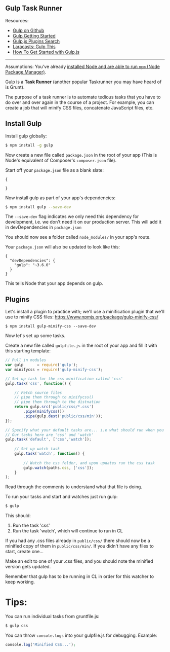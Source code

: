 ## Gulp Task Runner
Resources:

* [Gulp on Github](https://github.com/gulpjs/gulp)
* [Gulp Getting Started](https://github.com/gulpjs/gulp/blob/master/docs/getting-started.md#getting-started)
* [Gulp.js Plugins Search](http://gulpjs.com/plugins/)
* [Laracasts: Gulp This](https://laracasts.com/lessons/gulp-this)
* [How To Get Started with Gulp.js](https://www.digitalocean.com/community/tutorials/how-to-get-started-with-gulp-js-on-your-vps)

---

Assumptions: You've already [installed Node and are able to run `npm` (Node Package Manager)](https://github.com/susanBuck/notes/blob/master/05_Laravel/Node.md).

Gulp is a **Task Runner** (another popular Taskrunner you may have heard of is Grunt).

The purpose of a task runner is to automate tedious tasks that you have to do over and over again in the course of a project. For example, you can create a job that will minify CSS files, concatenate JavaScript files, etc.


## Install Gulp

Install gulp globally:

```bash
$ npm install -g gulp
```

Now create a new file called `package.json` in the root of your app (This is Node's equivalent of Composer's `composer.json` file). 

Start off your `package.json` file as a blank slate:

```
{
	
}
```

Now install gulp as part of your app's dependencies:

```bash
$ npm install gulp --save-dev
```
	
The `--save-dev` flag indicates we only need this dependency for development, i.e. we don't need it on our production server.
This will add it in devDependencies in `package.json`

You should now see a folder called `node_modules/` in your app's route.

Your `package.json` will also be updated to look like this:

```
{
  "devDependencies": {
    "gulp": "~3.6.0"
  }
}
```

This tells Node that your app depends on gulp.





## Plugins

Let's install a plugin to practice with; we'll use a minification plugin that we'll use to minify CSS files: <https://www.npmjs.org/package/gulp-minify-css/>

	$ npm install gulp-minify-css --save-dev
	
Now let's set up some tasks.

Create a new file called `gulpfile.js` in the root of your app and fill it with this starting template:

```js
// Pull in modules
var gulp      = require('gulp');
var minifycss = require('gulp-minify-css');

// Set up task for the css minification called 'css'
gulp.task('css', function() {

	// Fetch source files
	// pipe them through to minifycss()
	// pipe them through to the distnation
	return gulp.src('public/css/*.css')
		.pipe(minifycss())
		.pipe(gulp.dest('public/css/min'));
});

// Specify what your default tasks are... i.e what should run when you run 'gulp' in CL
// Our tasks here are 'css' and 'watch'
gulp.task('default', ['css','watch']);
	
	// Set up watch task
	gulp.task('watch', function() {
	
		// Watch the css folder, and upon updates run the css task
		gulp.watch(paths.css, ['css']);
	}
);
```
		
Read through the comments to understand what that file is doing.

To run your tasks and start and watches just run gulp:

```bash
$ gulp
```
	
This should:

1. Run the task 'css'
2. Run the task 'watch', which will continue to run in CL

If you had any .css files already in `public/css/` there should now be a minified copy of them in `public/css/min/`. If you didn't have any files to start, create one...

Make an edit to one of your .css files, and you should note the minified version gets updated.

Remember that gulp has to be running in CL in order for this watcher to keep working.


# Tips:

You can run individual tasks from gruntfile.js:

```bash
$ gulp css
```
	
You can throw `console.logs` into your gulpfile.js for debugging. Example:

```php
console.log('Minified CSS...');
```
	
